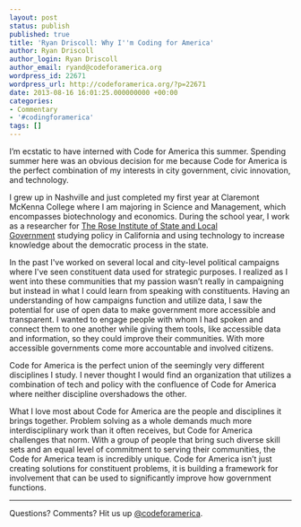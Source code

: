 ```yaml
---
layout: post
status: publish
published: true
title: 'Ryan Driscoll: Why I''m Coding for America'
author: Ryan Driscoll
author_login: Ryan Driscoll
author_email: ryand@codeforamerica.org
wordpress_id: 22671
wordpress_url: http://codeforamerica.org/?p=22671
date: 2013-08-16 16:01:25.000000000 +00:00
categories:
- Commentary
- '#codingforamerica'
tags: []
---
```

I’m ecstatic to have interned with Code for America this summer. Spending summer here was an obvious decision for me because Code for America is the perfect combination of my interests in city government, civic innovation, and technology.

I grew up in Nashville and just completed my first year at Claremont McKenna College where I am majoring in Science and Management, which encompasses biotechnology and economics. During the school year, I work as a researcher for <a href="http://roseinstitute.org/">The Rose Institute of State and Local Government</a> studying policy in California and using technology to increase knowledge about the democratic process in the state.

In the past I've worked on several local and city-level political campaigns where I've seen constituent data used for strategic purposes. I realized as I went into these communities that my passion wasn’t really in campaigning but instead in what I could learn from speaking with constituents. Having an understanding of how campaigns function and utilize data, I saw the potential for use of open data to make government more accessible and transparent. I wanted to engage people with whom I had spoken and connect them to one another while giving them tools, like accessible data and information, so they could improve their communities. With more accessible governments come more accountable and involved citizens.

Code for America is the perfect union of the seemingly very different disciplines I study. I never thought I would find an organization that utilizes a combination of tech and policy with the confluence of Code for America where neither discipline overshadows the other.

What I love most about Code for America are the people and disciplines it brings together. Problem solving as a whole demands much more interdisciplinary work than it often receives, but Code for America challenges that norm. With a group of people that bring such diverse skill sets and an equal level of commitment to serving their communities, the Code for America team is incredibly unique. Code for America isn’t just creating solutions for constituent problems, it is building a framework for involvement that can be used to significantly improve how government functions.

<hr />

Questions? Comments? Hit us up <a href="http://twitter.com/codeforamerica" target="_blank">@codeforamerica</a>.
